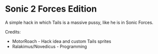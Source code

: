 # Sonic 2 Forces Edition

A simple hack in which Tails is a massive pussy, like he is in Sonic Forces.

Credits:
* MotorRoach - Hack idea and custom Tails sprites
* Ralakimus/Novedicus - Programming
